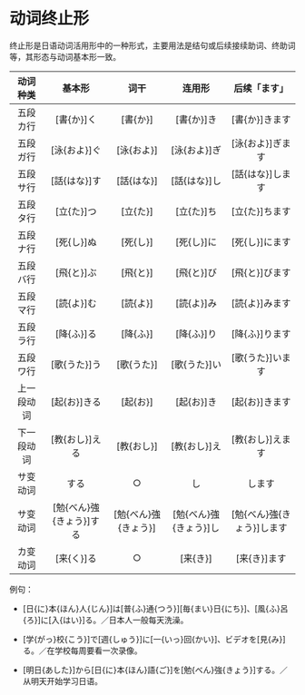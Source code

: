 # 动词终止形

终止形是日语动词活用形中的一种形式，主要用法是结句或后续接续助词、终助词等，其形态与动词基本形一致。

|  动词种类  |          基本形          |         词干         |         连用形         |        后续「ます」        |
| :--------: | :----------------------: | :------------------: | :--------------------: | :------------------------: |
|  五段カ行  |        [書{か}]く        |       [書{か}]       |       [書{か}]き       |       [書{か}]きます       |
|  五段ガ行  |       [泳{およ}]ぐ       |      [泳{およ}]      |      [泳{およ}]ぎ      |      [泳{およ}]ぎます      |
|  五段サ行  |       [話{はな}]す       |      [話{はな}]      |      [話{はな}]し      |      [話{はな}]します      |
|  五段タ行  |        [立{た}]つ        |       [立{た}]       |       [立{た}]ち       |       [立{た}]ちます       |
|  五段ナ行  |        [死{し}]ぬ        |       [死{し}]       |       [死{し}]に       |       [死{し}]にます       |
|  五段バ行  |        [飛{と}]ぶ        |       [飛{と}]       |       [飛{と}]び       |       [飛{と}]びます       |
|  五段マ行  |        [読{よ}]む        |       [読{よ}]       |       [読{よ}]み       |       [読{よ}]みます       |
|  五段ラ行  |        [降{ふ}]る        |       [降{ふ}]       |       [降{ふ}]り       |       [降{ふ}]ります       |
|  五段ワ行  |       [歌{うた}]う       |      [歌{うた}]      |      [歌{うた}]い      |      [歌{うた}]います      |
| 上一段动词 |       [起{お}]きる       |       [起{お}]       |       [起{お}]き       |       [起{お}]きます       |
| 下一段动词 |      [教{おし}]える      |      [教{おし}]      |      [教{おし}]え      |      [教{おし}]えます      |
|  サ变动词  |           する           |          ○           |           し           |           します           |
|  サ变动词  | [勉{べん}強{きょう}]する | [勉{べん}強{きょう}] | [勉{べん}強{きょう}]し | [勉{べん}強{きょう}]します |
|  カ变动词  |        [来{く}]る        |          ○           |        [来{き}]        |        [来{き}]ます        |

例句：

- [日{に}本{ほん}人{じん}]は[普{ふ}通{つう}][毎{まい}日{にち}]、[風{ふ}呂{ろ}]に[入{はい}]る。／日本人一般每天洗澡。

- [学{がっ}校{こう}]で[週{しゅう}]に[一{いっ}回{かい}]、ビデオを[見{み}]る。／在学校每周要看一次录像。

- [明日{あした}]から[日{に}本{ほん}語{ご}]を[勉{べん}強{きょう}]する。／从明天开始学习日语。
